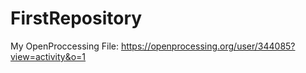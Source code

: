 # FirstRepository
My OpenProccessing File:
https://openprocessing.org/user/344085?view=activity&o=1
